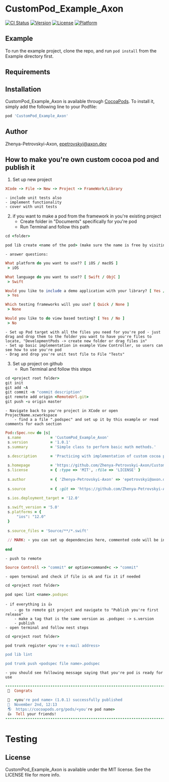 # CustomPod_Example_Axon

[![CI Status](https://img.shields.io/travis/Zhenya-Petrovskyi-Axon/CustomPod_Example_Axon.svg?style=flat)](https://travis-ci.org/Zhenya-Petrovskyi-Axon/CustomPod_Example_Axon)
[![Version](https://img.shields.io/cocoapods/v/CustomPod_Example_Axon.svg?style=flat)](https://cocoapods.org/pods/CustomPod_Example_Axon)
[![License](https://img.shields.io/cocoapods/l/CustomPod_Example_Axon.svg?style=flat)](https://cocoapods.org/pods/CustomPod_Example_Axon)
[![Platform](https://img.shields.io/cocoapods/p/CustomPod_Example_Axon.svg?style=flat)](https://cocoapods.org/pods/CustomPod_Example_Axon)

## Example

To run the example project, clone the repo, and run `pod install` from the Example directory first.

## Requirements

## Installation

CustomPod_Example_Axon is available through [CocoaPods](https://cocoapods.org). To install
it, simply add the following line to your Podfile:

```ruby
pod 'CustomPod_Example_Axon'
```

## Author

Zhenya-Petrovskyi-Axon, epetrovskyi@axon.dev

## How to make you're own custom cocoa pod and publish it
1. Set up new project
```ruby
XCode -> File -> New -> Project -> FrameWork/Library
```
    - include unit tests also
    - implement functionality
    - cover with unit tests


2. if you want to make a pod from the framework in you're existing project
    - Create folder in "Documents" specifically for you're pod
    - Run Terminal and follow this path
```ruby
cd <folder>
```
``` ruby
pod lib create <name of the pod> (make sure the name is free by visiting https://cocoapods.org)
```
    - answer questions:
``` ruby 
What platform do you want to use?? [ iOS / macOS ]
 > iOS

What language do you want to use?? [ Swift / ObjC ]
 > Swift

Would you like to include a demo application with your library? [ Yes / No ]
 > Yes

Which testing frameworks will you use? [ Quick / None ]
 > None

Would you like to do view based testing? [ Yes / No ]
 > No
```
    - Set up Pod target with all the files you need for you're pod - just drag and drop them to the folder you want to have you're files to locate, "DevelopmentPods -> create new folder or drag files in"
    - Set up basic implementation in example View Controller, so users can see how to use you're pod
    - Drag and drop you're unit test file to File "Tests"
3. Set up project on github
    - Run Terminal and follow this steps
```ruby
cd <project root folder>
git init
git add -A
git commit -m "commit description"
git remote add origin <RemoteUrl.git>
git push -u origin master
```
    - Navigate back to you're project in XCode or open ProjectName.xcworkspace
        - find a a file ".podspec" and set up it by this example or read comments for each section
 ```ruby
 Pod::Spec.new do |s|
  s.name             = 'CustomPod_Example_Axon'
  s.version          = '1.0.1'
  s.summary          = 'Simple class to perform basic math methods.'
  
  s.description      = 'Practicing with implementation of custom cocoa pod'

  s.homepage         = 'https://github.com/Zhenya-Petrovskyi-Axon/CustomPod_Example_Axon'
  s.license          = { :type => 'MIT', :file => 'LICENSE' }
  
  s.author           = { 'Zhenya-Petrovskyi-Axon' => 'epetrovskyi@axon.dev' }
  
  s.source           = { :git => 'https://github.com/Zhenya-Petrovskyi-Axon/CustomPod_Example_Axon.git', :tag => s.version.to_s }

  s.ios.deployment_target = '12.0'
  
  s.swift_version = '5.0'
  s.platforms = {
      "ios": "12.0"
  }
  
  s.source_files = 'Source/**/*.swift'
  
  // MARK: - you can set up dependencies here, commented code will be included
  
end
 ```
    - push to remote
```ruby
Source Controll -> "commit" or option+command+c -> "commit"
```
    - open terminal and check if file is ok and fix it if needed
```ruby
cd <project root folder>

pod spec lint <name>.podspec
```
    - if everything is 👍
        - go to remote git project and navigate to "Publish you're first release"
        - make a tag that is the same version as .podspec -> s.version
        - publish
    - open terminal and follow nest steps
```ruby
cd <project root folder>

pod trunk register <you're e-mail address>

pod lib lint

pod trunk push <podspec file name>.podspec
```
    - you should see following message saying that you're pod is ready for use
```ruby
--------------------------------------------------------------------------------
 🎉  Congrats

 🚀  <you're pod name> (1.0.1) successfully published
 📅  November 2nd, 12:13
 🌎  https://cocoapods.org/pods/<you're pod name>
 👍  Tell your friends!
--------------------------------------------------------------------------------
```

# Testing
## License

CustomPod_Example_Axon is available under the MIT license. See the LICENSE file for more info.
